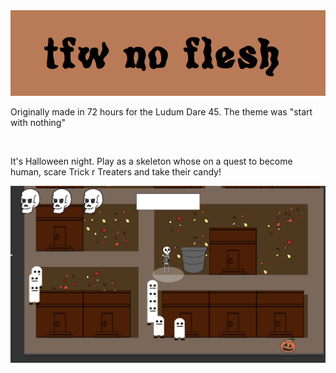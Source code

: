 <img src="https://github.com/PureNukage/start-with-nothing/blob/master/repo/header.png">

Originally made in 72 hours for the Ludum Dare 45. The theme was "start with nothing" 

&nbsp; 
&nbsp; 

It's Halloween night. Play as a skeleton whose on a quest to become human, scare Trick r Treaters and take their candy! 

<img src="https://github.com/PureNukage/start-with-nothing/blob/master/repo/screenshot.png">

